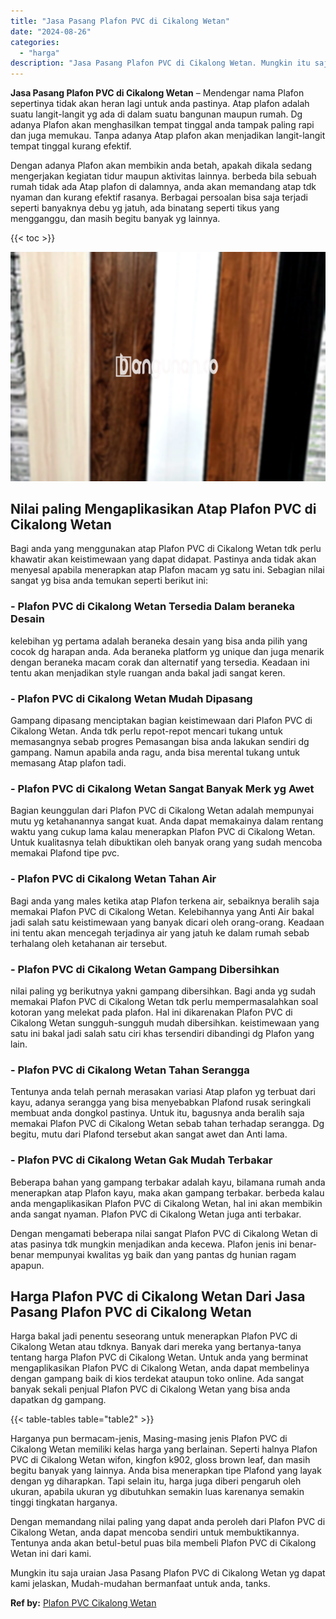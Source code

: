 ```yaml
---
title: "Jasa Pasang Plafon PVC di Cikalong Wetan"
date: "2024-08-26"
categories: 
  - "harga"
description: "Jasa Pasang Plafon PVC di Cikalong Wetan. Mungkin itu saja uraian Jasa Pasang Plafon PVC di Cikalong Wetan yg dapat kami jelaskan, Mudah-mudahan bermanfaat u..."
---
```


**Jasa Pasang Plafon PVC di Cikalong Wetan** – Mendengar nama Plafon sepertinya tidak akan heran lagi untuk anda pastinya. Atap plafon adalah suatu langit-langit yg ada di dalam suatu bangunan maupun rumah. Dg adanya Plafon akan menghasilkan tempat tinggal anda tampak paling rapi dan juga memukau. Tanpa adanya Atap plafon akan menjadikan langit-langit tempat tinggal kurang efektif.

Dengan adanya Plafon akan membikin anda betah, apakah dikala sedang mengerjakan kegiatan tidur maupun aktivitas lainnya. berbeda bila sebuah rumah tidak ada Atap plafon di dalamnya, anda akan memandang atap tdk nyaman dan kurang efektif rasanya. Berbagai persoalan bisa saja terjadi seperti banyaknya debu yg jatuh, ada binatang seperti tikus yang mengganggu, dan masih begitu banyak yg lainnya.

{{< toc >}}

![Jasa Pasang Plafon PVC di Cikalong Wetan](/images/flafond-pvc-murah19.png)

## Nilai paling Mengaplikasikan Atap Plafon PVC di Cikalong Wetan

Bagi anda yang menggunakan atap Plafon PVC di Cikalong Wetan tdk perlu khawatir akan keistimewaan yang dapat didapat. Pastinya anda tidak akan menyesal apabila menerapkan atap Plafon macam yg satu ini. Sebagian nilai sangat yg bisa anda temukan seperti berikut ini:

### \- Plafon PVC di Cikalong Wetan Tersedia Dalam beraneka Desain

kelebihan yg pertama adalah beraneka desain yang bisa anda pilih yang cocok dg harapan anda. Ada beraneka platform yg unique dan juga menarik dengan beraneka macam corak dan alternatif yang tersedia. Keadaan ini tentu akan menjadikan style ruangan anda bakal jadi sangat keren.

### \- Plafon PVC di Cikalong Wetan Mudah Dipasang

Gampang dipasang menciptakan bagian keistimewaan dari Plafon PVC di Cikalong Wetan. Anda tdk perlu repot-repot mencari tukang untuk memasangnya sebab progres Pemasangan bisa anda lakukan sendiri dg gampang. Namun apabila anda ragu, anda bisa merental tukang untuk memasang Atap plafon tadi.

### \- Plafon PVC di Cikalong Wetan Sangat Banyak Merk yg Awet

Bagian keunggulan dari Plafon PVC di Cikalong Wetan adalah mempunyai mutu yg ketahanannya sangat kuat. Anda dapat memakainya dalam rentang waktu yang cukup lama kalau menerapkan Plafon PVC di Cikalong Wetan. Untuk kualitasnya telah dibuktikan oleh banyak orang yang sudah mencoba memakai Plafond tipe pvc.

### \- Plafon PVC di Cikalong Wetan Tahan Air

Bagi anda yang males ketika atap Plafon terkena air, sebaiknya beralih saja memakai Plafon PVC di Cikalong Wetan. Kelebihannya yang Anti Air bakal jadi salah satu keistimewaan yang banyak dicari oleh orang-orang. Keadaan ini tentu akan mencegah terjadinya air yang jatuh ke dalam rumah sebab terhalang oleh ketahanan air tersebut.

### \- Plafon PVC di Cikalong Wetan Gampang Dibersihkan

nilai paling yg berikutnya yakni gampang dibersihkan. Bagi anda yg sudah memakai Plafon PVC di Cikalong Wetan tdk perlu mempermasalahkan soal kotoran yang melekat pada plafon. Hal ini dikarenakan Plafon PVC di Cikalong Wetan sungguh-sungguh mudah dibersihkan. keistimewaan yang satu ini bakal jadi salah satu ciri khas tersendiri dibandingi dg Plafon yang lain.

### \- Plafon PVC di Cikalong Wetan Tahan Serangga

Tentunya anda telah pernah merasakan variasi Atap plafon yg terbuat dari kayu, adanya serangga yang bisa menyebabkan Plafond rusak seringkali membuat anda dongkol pastinya. Untuk itu, bagusnya anda beralih saja memakai Plafon PVC di Cikalong Wetan sebab tahan terhadap serangga. Dg begitu, mutu dari Plafond tersebut akan sangat awet dan Anti lama.

### \- Plafon PVC di Cikalong Wetan Gak Mudah Terbakar

Beberapa bahan yang gampang terbakar adalah kayu, bilamana rumah anda menerapkan atap Plafon kayu, maka akan gampang terbakar. berbeda kalau anda mengaplikasikan Plafon PVC di Cikalong Wetan, hal ini akan membikin anda sangat nyaman. Plafon PVC di Cikalong Wetan juga anti terbakar.

Dengan mengamati beberapa nilai sangat Plafon PVC di Cikalong Wetan di atas pasinya tdk mungkin menjadikan anda kecewa. Plafon jenis ini benar-benar mempunyai kwalitas yg baik dan yang pantas dg hunian ragam apapun.

## Harga Plafon PVC di Cikalong Wetan Dari Jasa Pasang Plafon PVC di Cikalong Wetan

Harga bakal jadi penentu seseorang untuk menerapkan Plafon PVC di Cikalong Wetan atau tdknya. Banyak dari mereka yang bertanya-tanya tentang harga Plafon PVC di Cikalong Wetan. Untuk anda yang berminat mengaplikasikan Plafon PVC di Cikalong Wetan, anda dapat membelinya dengan gampang baik di kios terdekat ataupun toko online. Ada sangat banyak sekali penjual Plafon PVC di Cikalong Wetan yang bisa anda dapatkan dg gampang.

{{< table-tables table="table2" >}}

Harganya pun bermacam-jenis, Masing-masing jenis Plafon PVC di Cikalong Wetan memiliki kelas harga yang berlainan. Seperti halnya Plafon PVC di Cikalong Wetan wifon, kingfon k902, gloss brown leaf, dan masih begitu banyak yang lainnya. Anda bisa menerapkan tipe Plafond yang layak dengan yg diharapkan. Tapi selain itu, harga juga diberi pengaruh oleh ukuran, apabila ukuran yg dibutuhkan semakin luas karenanya semakin tinggi tingkatan harganya.

Dengan memandang nilai paling yang dapat anda peroleh dari Plafon PVC di Cikalong Wetan, anda dapat mencoba sendiri untuk membuktikannya. Tentunya anda akan betul-betul puas bila membeli Plafon PVC di Cikalong Wetan ini dari kami.

Mungkin itu saja uraian Jasa Pasang Plafon PVC di Cikalong Wetan yg dapat kami jelaskan, Mudah-mudahan bermanfaat untuk anda, tanks.

**Ref by:** [Plafon PVC Cikalong Wetan](https://id.wikipedia.org/wiki/Plafon)
